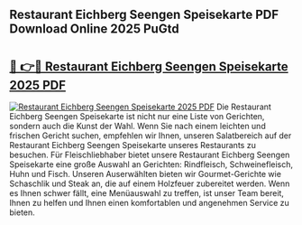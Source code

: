 ## Restaurant Eichberg Seengen Speisekarte PDF Download Online 2025 PuGtd

# <h2><a href="http://gc7zp6w.nevu.top/?p=Restaurant+Eichberg+Seengen+Speisekarte">🔗 👉🔴 Restaurant Eichberg Seengen Speisekarte 2025 PDF</a></h2>

[![Restaurant Eichberg Seengen Speisekarte 2025 PDF](https://i.imgur.com/dBaPXMq.png)](http://gc7zp6w.nevu.top/?p=Restaurant+Eichberg+Seengen+Speisekarte)
Die Restaurant Eichberg Seengen Speisekarte ist nicht nur eine Liste von Gerichten, sondern auch die Kunst der Wahl. Wenn Sie nach einem leichten und frischen Gericht suchen, empfehlen wir Ihnen, unseren Salatbereich auf der Restaurant Eichberg Seengen Speisekarte unseres Restaurants zu besuchen. Für Fleischliebhaber bietet unsere Restaurant Eichberg Seengen Speisekarte eine große Auswahl an Gerichten: Rindfleisch, Schweinefleisch, Huhn und Fisch. Unseren Auserwählten bieten wir Gourmet-Gerichte wie Schaschlik und Steak an, die auf einem Holzfeuer zubereitet werden. Wenn es Ihnen schwer fällt, eine Menüauswahl zu treffen, ist unser Team bereit, Ihnen zu helfen und Ihnen einen komfortablen und angenehmen Service zu bieten.
